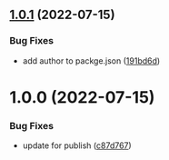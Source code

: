## [1.0.1](https://github.com/fuqunaga/TestPublishingPackage/compare/v1.0.0...v1.0.1) (2022-07-15)


### Bug Fixes

* add author to packge.json ([191bd6d](https://github.com/fuqunaga/TestPublishingPackage/commit/191bd6d27651c91e03993f324db22121a94d7558))

# 1.0.0 (2022-07-15)


### Bug Fixes

* update for publish ([c87d767](https://github.com/fuqunaga/TestPublishingPackage/commit/c87d767cf7a71284034b306db740f10bfa0d6e4a))
